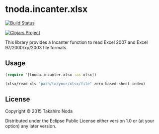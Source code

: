 # tnoda.incanter.xlsx

[![Build Status](https://travis-ci.org/tnoda/tnoda.incanter.read-xlsx.svg)](https://travis-ci.org/tnoda/tnoda.incanter.read-xlsx)

[![Clojars Project](http://clojars.org/org.clojars.tnoda/incanter.read-xlsx/latest-version.svg)](http://clojars.org/org.clojars.tnoda/incanter.read-xlsx)

This library provides a Incanter function to read Excel 2007 and Excel 97/2000/xp/2003 file formats.

## Usage


```clojure
(require '[tnoda.incanter.xlsx :as xlsx])

(xlsx/read-xls "path/to/your/xlsx/file" zero-based-sheet-index)
```

## License

Copyright © 2015 Takahiro Noda

Distributed under the Eclipse Public License either version 1.0 or (at
your option) any later version.
